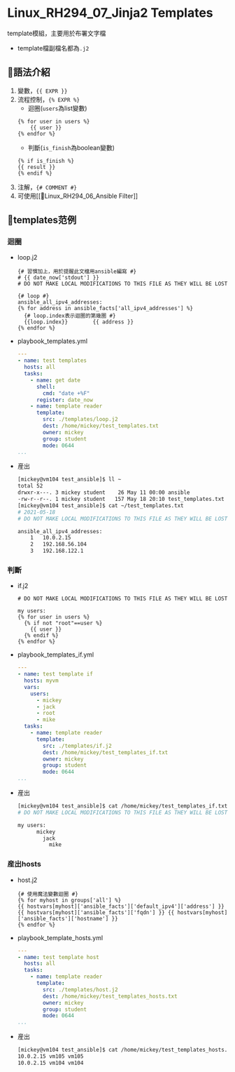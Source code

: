 # Linux_RH294_07_Jinja2 Templates
template模組，主要用於布署文字檔
- template檔副檔名都為`.j2`

## 🐧語法介紹
1. 變數，`{{ EXPR }}`
2. 流程控制，`{% EXPR %}`
	- 迴圈(`users`為list變數)
	```j2
	{% for user in users %}
		{{ user }}
	{% endfor %}
	```
	- 判斷(`is_finish`為boolean變數)
	```j2
	{% if is_finish %}
	{{ result }}
	{% endif %}
	```
3. 注解，`{# COMMENT #}`
4. 可使用[[🐧Linux_RH294_06_Ansible Filter]]

## 🐧templates范例
### 迴圈
- loop.j2
	```j2
	{# 習慣加上，用於提醒此文檔用ansible編寫 #}
	# {{ date_now['stdout'] }}
	# DO NOT MAKE LOCAL MODIFICATIONS TO THIS FILE AS THEY WILL BE LOST

	{# loop #}
	ansible_all_ipv4_addresses:
	{% for address in ansible_facts['all_ipv4_addresses'] %}
	  {# loop.index表示迴圈的第幾圈 #}
	  {{loop.index}}        {{ address }}
	{% endfor %}
	```
- playbook_templates.yml
	```yaml
	---
	- name: test templates
	  hosts: all
	  tasks:
		- name: get date
		  shell:
			cmd: "date +%F"
		  register: date_now
		- name: template reader
		  template:
			src: ./templates/loop.j2
			dest: /home/mickey/test_templates.txt
			owner: mickey
			group: student
			mode: 0644
	...
	```
- 産出
	```bash
	[mickey@vm104 test_ansible]$ ll ~
	total 52
	drwxr-x---. 3 mickey student    26 May 11 00:00 ansible
	-rw-r--r--. 1 mickey student   157 May 18 20:10 test_templates.txt
	[mickey@vm104 test_ansible]$ cat ~/test_templates.txt
	# 2021-05-18
	# DO NOT MAKE LOCAL MODIFICATIONS TO THIS FILE AS THEY WILL BE LOST

	ansible_all_ipv4_addresses:
		1   10.0.2.15
		2   192.168.56.104
		3   192.168.122.1
	```

### 判斷
- if.j2
	```j2
	# DO NOT MAKE LOCAL MODIFICATIONS TO THIS FILE AS THEY WILL BE LOST

	my users:
	{% for user in users %}
	  {% if not "root"==user %}
		{{ user }}
	  {% endif %}
	{% endfor %}
	```
- playbook_templates_if.yml
	```yaml
	---
	- name: test template if
	  hosts: myvm
	  vars:
		users:
		  - mickey
		  - jack
		  - root
		  - mike
	  tasks:
		- name: template reader
		  template:
			src: ./templates/if.j2
			dest: /home/mickey/test_templates_if.txt
			owner: mickey
			group: student
			mode: 0644
	...
	```
- 産出
	```bash
	[mickey@vm104 test_ansible]$ cat /home/mickey/test_templates_if.txt
	# DO NOT MAKE LOCAL MODIFICATIONS TO THIS FILE AS THEY WILL BE LOST

	my users:
		  mickey
			jack
			  mike
	```

### 産出hosts
- host.j2
	```j2
	{# 使用魔法變數迴圈 #}
	{% for myhost in groups['all'] %}
	{{ hostvars[myhost]['ansible_facts']['default_ipv4']['address'] }} {{ hostvars[myhost]['ansible_facts']['fqdn'] }} {{ hostvars[myhost]['ansible_facts']['hostname'] }}
	{% endfor %}
	```
- playbook_template_hosts.yml
	```yaml
	---
	- name: test template host
	  hosts: all
	  tasks:
		- name: template reader
		  template:
			src: ./templates/host.j2
			dest: /home/mickey/test_templates_hosts.txt
			owner: mickey
			group: student
			mode: 0644
	...
	```
- 産出
	```bash
	[mickey@vm104 test_ansible]$ cat /home/mickey/test_templates_hosts.txt
	10.0.2.15 vm105 vm105
	10.0.2.15 vm104 vm104
	```
